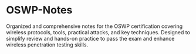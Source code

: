# OSWP-Notes
Organized and comprehensive notes for the OSWP certification covering wireless protocols, tools, practical attacks, and key techniques. Designed to simplify review and hands-on practice to pass the exam and enhance wireless penetration testing skills.
